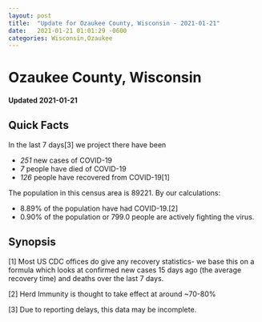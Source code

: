 ```yaml
---
layout: post
title:  "Update for Ozaukee County, Wisconsin - 2021-01-21"
date:   2021-01-21 01:01:29 -0600
categories: Wisconsin,Ozaukee
---
```


# Ozaukee County, Wisconsin
#### Updated 2021-01-21

## Quick Facts

In the last 7 days[3] we project there have been
- *251* new cases of COVID-19
- *7* people have died of COVID-19
- *126* people have recovered from COVID-19[1]

The population in this census area is 89221. By our calculations:
- 8.89% of the population have had COVID-19.[2]
- 0.90% of the population or 799.0 people are actively fighting the virus.

## Synopsis




[1] Most US CDC offices do give any recovery statistics- we base this on a formula which looks at confirmed new cases
15 days ago (the average recovery time) and deaths over the last 7 days.

[2] Herd Immunity is thought to take effect at around ~70-80%

[3] Due to reporting delays, this data may be incomplete.
 
    
